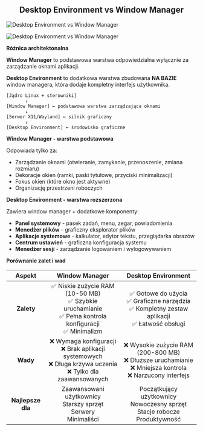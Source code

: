 


<h2 align="center">Desktop Environment vs Window Manager</h2>

![Desktop Environment vs Window Manager](../../../grafiki/1_06_1_DEvsWM.png)

![Desktop Environment vs Window Manager](../../../grafiki/1_06_1_DEvsWM2.png)

**Różnica architektonalna**

**Window Manager** to podstawowa warstwa odpowiedzialna wyłącznie za zarządzanie oknami aplikacji.

**Desktop Environment** to dodatkowa warstwa zbudowana **NA BAZIE** window managera, która dodaje kompletny interfejs użytkownika.

```
[Jądro Linux + sterowniki]
       ↓
[Window Manager] ← podstawowa warstwa zarządzająca oknami
       ↓
[Serwer X11/Wayland] ← silnik graficzny
       ↓
[Desktop Environment] ← środowisko graficzne
```

**Window Manager - warstwa podstawowa**

Odpowiada tylko za:
- Zarządzanie oknami (otwieranie, zamykanie, przenoszenie, zmiana rozmiaru)
- Dekoracje okien (ramki, paski tytułowe, przyciski minimalizacji)
- Fokus okien (które okno jest aktywne)
- Organizację przestrzeni roboczych

**Desktop Environment - warstwa rozszerzona**

Zawiera window manager + dodatkowe komponenty:
- **Panel systemowy** - pasek zadań, menu, zegar, powiadomienia
- **Menedżer plików** - graficzny eksplorator plików
- **Aplikacje systemowe** - kalkulator, edytor tekstu, przeglądarka obrazów
- **Centrum ustawień** - graficzna konfiguracja systemu
- **Menedżer sesji** - zarządzanie logowaniem i wylogowywaniem

**Porównanie zalet i wad**

| Aspekt | Window Manager | Desktop Environment |
|:------:|:--------------:|:-------------------:|
| **Zalety** | ✅ Niskie zużycie RAM (10-50 MB)<br>✅ Szybkie uruchamianie<br>✅ Pełna kontrola konfiguracji<br>✅ Minimalizm | ✅ Gotowe do użycia<br>✅ Graficzne narzędzia<br>✅ Kompletny zestaw aplikacji<br>✅ Łatwość obsługi |
| **Wady** | ❌ Wymaga konfiguracji<br>❌ Brak aplikacji systemowych<br>❌ Długa krzywa uczenia<br>❌ Tylko dla zaawansowanych | ❌ Wysokie zużycie RAM (200-800 MB)<br>❌ Dłuższe uruchamianie<br>❌ Mniejsza kontrola<br>❌ Narzucony interfejs |
| **Najlepsze dla** | Zaawansowani użytkownicy<br>Starszy sprzęt<br>Serwery<br>Minimaliści | Początkujący użytkownicy<br>Nowoczesny sprzęt<br>Stacje robocze<br>Produktywność |